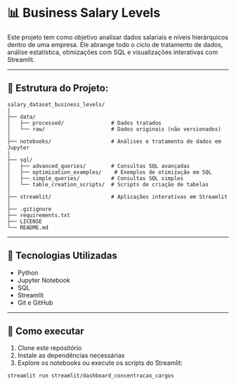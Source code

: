 # 📊 Business Salary Levels

Este projeto tem como objetivo analisar dados salariais e níveis hierárquicos dentro de uma empresa. Ele abrange todo o ciclo de tratamento de dados, análise estatística, otimizações com SQL e visualizações interativas com Streamlit.

---

## 📁 Estrutura do Projeto:

```text
salary_dataset_business_levels/
│
├── data/
│   ├── processed/               # Dados tratados
│   └── raw/                     # Dados originais (não versionados)
│
├── notebooks/                   # Análises e tratamento de dados em Jupyter
│
├── sql/
│   ├── advanced_queries/        # Consultas SQL avançadas
│   ├── optimization_examples/    # Exemplos de otimização em SQL
│   ├── simple_queries/          # Consultas SQL simples
│   └── table_creation_scripts/  # Scripts de criação de tabelas
│
├── streamlit/                   # Aplicações interativas em Streamlit
│
├── .gitignore
├── requirements.txt
├── LICENSE
└── README.md
```
---

## 🔧 Tecnologias Utilizadas

- Python
- Jupyter Notebook
- SQL
- Streamlit
- Git e GitHub

---

## 🚀 Como executar

1. Clone este repositório
2. Instale as dependências necessárias
3. Explore os notebooks ou execute os scripts do Streamlit:

```bash
streamlit run streamlit/dashboard_concentracao_cargos


